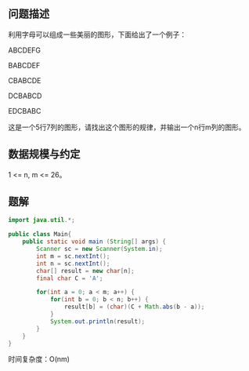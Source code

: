 ## 问题描述
利用字母可以组成一些美丽的图形，下面给出了一个例子：

ABCDEFG

BABCDEF

CBABCDE

DCBABCD

EDCBABC

这是一个5行7列的图形，请找出这个图形的规律，并输出一个n行m列的图形。

## 数据规模与约定
1 <= n, m <= 26。

## 题解
```java
import java.util.*;

public class Main{
	public static void main (String[] args) {
		Scanner sc = new Scanner(System.in);
		int m = sc.nextInt();
		int n = sc.nextInt();
		char[] result = new char[n];
		final char C = 'A';

		for(int a = 0; a < m; a++) {
			for(int b = 0; b < n; b++) {
				result[b] = (char)(C + Math.abs(b - a));
			}
			System.out.println(result);
		}
	}
}
```
时间复杂度：O(nm)